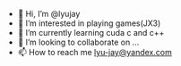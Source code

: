 - 👋 Hi, I’m @lyujay
- 👀 I’m interested in playing games(JX3)
- 🌱 I’m currently learning cuda c and c++
- 💞️ I’m looking to collaborate on ...
- 📫 How to reach me lyu-jay@yandex.com

<!---
lyujay/lyujay is a ✨ special ✨ repository because its `README.md` (this file) appears on your GitHub profile.
You can click the Preview link to take a look at your changes.
--->
